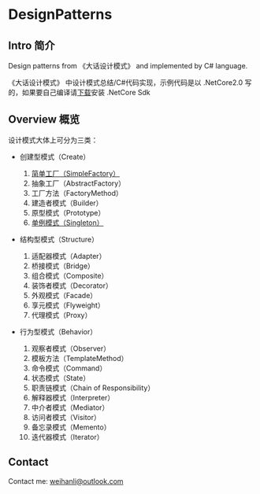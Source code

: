 # DesignPatterns

## Intro 简介

Design patterns from 《大话设计模式》 and implemented by C# language.

《大话设计模式》 中设计模式总结/C#代码实现，示例代码是以 .NetCore2.0 写的，如果要自己编译请[下载](https://www.microsoft.com/net/download)安装 .NetCore Sdk

## Overview 概览

设计模式大体上可分为三类：

- 创建型模式（Create）
    1. [简单工厂（SimpleFactory）](./CreatePattern/SimpleFactoryPattern)
    1. 抽象工厂（AbstractFactory）
    1. 工厂方法（FactoryMethod）
    1. 建造者模式（Builder）
    1. 原型模式（Prototype）
    1. [单例模式（Singleton）](./CreatePattern/SingletonPattern)

- 结构型模式（Structure）
    1. 适配器模式（Adapter）
    1. 桥接模式（Bridge）
    1. 组合模式（Composite）
    1. 装饰者模式（Decorator）
    1. 外观模式（Facade）
    1. 享元模式（Flyweight）
    1. 代理模式（Proxy）

- 行为型模式（Behavior）
    1. 观察者模式（Observer）
    1. 模板方法（TemplateMethod）
    1. 命令模式（Command）
    1. 状态模式（State）
    1. 职责链模式（Chain of Responsibility）
    1. 解释器模式（Interpreter）
    1. 中介者模式（Mediator）
    1. 访问者模式（Visitor）
    1. 备忘录模式（Memento）
    1. 迭代器模式（Iterator）

## Contact

Contact me: <weihanli@outlook.com>
